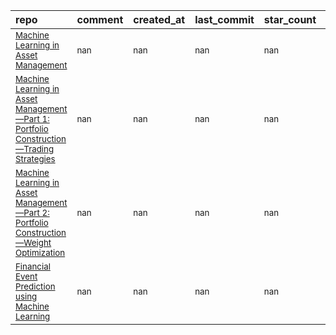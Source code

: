 | repo                                                                                                                                              | comment        | created_at     | last_commit    | star_count     | repo_status                                                        | rating      |
|:--------------------------------------------------------------------------------------------------------------------------------------------------|:---------------|:---------------|:---------------|:---------------|:-------------------------------------------------------------------|:------------|
| <sub>[Machine Learning in Asset Management](https://papers.ssrn.com/sol3/papers.cfm?abstract_id=3420952)</sub>                                    | <sub>nan</sub> | <sub>nan</sub> | <sub>nan</sub> | <sub>nan</sub> | <sub>![active](https://placehold.it/15/00FF00/000000?text=+)</sub> | <sub></sub> |
| <sub>[Machine Learning in Asset Management—Part 1: Portfolio Construction—Trading Strategies](https://jfds.pm-research.com/content/2/1/10)</sub>  | <sub>nan</sub> | <sub>nan</sub> | <sub>nan</sub> | <sub>nan</sub> | <sub>![active](https://placehold.it/15/00FF00/000000?text=+)</sub> | <sub></sub> |
| <sub>[Machine Learning in Asset Management—Part 2: Portfolio Construction—Weight Optimization](https://jfds.pm-research.com/content/2/2/17)</sub> | <sub>nan</sub> | <sub>nan</sub> | <sub>nan</sub> | <sub>nan</sub> | <sub>![active](https://placehold.it/15/00FF00/000000?text=+)</sub> | <sub></sub> |
| <sub>[Financial Event Prediction using Machine Learning](https://papers.ssrn.com/sol3/papers.cfm?abstract_id=3481555)</sub>                       | <sub>nan</sub> | <sub>nan</sub> | <sub>nan</sub> | <sub>nan</sub> | <sub>![active](https://placehold.it/15/00FF00/000000?text=+)</sub> | <sub></sub> |